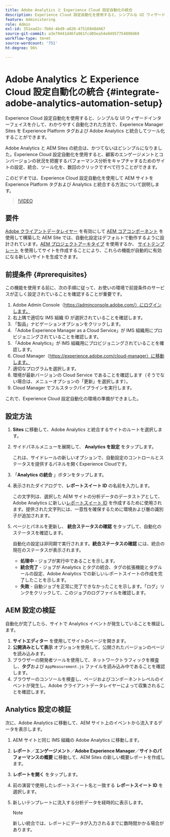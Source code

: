 ```yaml
---
title: Adobe Analytics と Experience Cloud 設定自動化の統合
description: Experience Cloud 設定自動化を使用すると、シンプルな UI ウィザードインターフェイスを介して、わかりやすく自動化された方法で、Experience Manager Sites を Experience Platform タグおよび Adobe Analytics と統合してツール化することができます。ご利用のサイトで自動設定を使用する方法を説明します。
feature: Administering
role: Admin
exl-id: 351ead2c-7b0d-4bd9-a020-47516948d467
source-git-commit: a3e79441d46fa961fcd05ea54e84957754890d69
workflow-type: tm+mt
source-wordcount: '751'
ht-degree: 96%

---
```


# Adobe Analytics と Experience Cloud 設定自動化の統合 {#integrate-adobe-analytics-automation-setup}

Experience Cloud 設定自動化を使用すると、シンプルな UI ウィザードインターフェイスを介して、わかりやすく自動化された方法で、Experience Manager Sites を Experience Platform タグおよび Adobe Analytics と統合してツール化することができます。

Adobe Analytics と AEM Sites の統合は、かつてないほどシンプルになりました。Experience Cloud 設定自動化を使用すると、顧客のエンゲージメントとコンバージョンの状況を把握するパフォーマンス分析をキャプチャするためのサイトの設定、統合、ツール化を、数回のクリックですべて行うことができます。

このビデオでは、Experience Cloud 設定自動化を使用して AEM サイトを Experience Platform タグおよび Analytics と統合する方法について説明します。

>[!VIDEO](https://video.tv.adobe.com/v/345372/?quality=12)

## 要件

[Adobe クライアントデータレイヤー](https://experienceleague.adobe.com/docs/experience-manager-core-components/using/developing/data-layer/overview.html?lang=ja) を有効にして [AEM コアコンポーネント](https://experienceleague.adobe.com/docs/experience-manager-core-components/using/introduction.html?lang=ja) を使用して構築した AEM Site では、自動化設定はデフォルトで動作するように設計されています。[AEM プロジェクトアーキタイプ](https://experienceleague.adobe.com/docs/experience-manager-core-components/using/developing/archetype/overview.html?lang=ja) を使用するか、 [サイトテンプレート](/help/journey-sites/quick-site/create-site.md) を使用してサイトを作成することにより、これらの機能が自動的に有効になる新しいサイトを生成できます。

## 前提条件 {#prerequisites}

この機能を使用する前に、次の手順に従って、お使いの環境で前提条件のサービスが正しく設定されていることを確認することが重要です。

1. Adobe Admin Console（https://adminconsole.adobe.com/）にログインします。
1. 右上隅で適切な IMS 組織 ID が選択されていることを確認します。
1. 「製品」ナビゲーションオプションをクリックします。
1. 「Adobe Experience Manager as a Cloud Service」が IMS 組織用にプロビジョニングされていることを確認します。
1. 「Adobe Analytics」が IMS 組織用にプロビジョニングされていることを確認します。
1. Cloud Manager（https://experience.adobe.com/cloud-manager）に移動します。
1. 適切なプログラムを選択します。
1. 環境が最新バージョンの Cloud Service であることを確認します（そうでない場合は、メニューオプションの「更新」を選択します）。
1. Cloud Manager でフルスタックパイプラインを実行します。

これで、Experience Cloud 設定自動化の環境の準備ができました。

## 設定方法

1. **Sites** に移動して、Adobe Analytics と統合するサイトのルートを選択します。
1. サイドパネルメニューを展開して、 **Analytics を設定** をタップします。

   これは、サイドレールの新しいオプションで、自動設定のコントロールとステータスを提供するパネルを開くExperience Cloudです。
1. 「**Analytics の統合** 」ボタンをタップします。
1. 表示されたダイアログで、**レポートスイート ID** の名前を入力します。

   この文字列は、選択した AEM サイトの分析データのデータストアとして、Adobe Analytics に新しい[レポートスイート ID](https://experienceleague.adobe.com/docs/analytics/admin/manage-report-suites/new-report-suite/t-create-a-report-suite.html?lang=ja) を作成するために使用されます。提供された文字列には、一意性を確保するために環境および層の識別子が追加されます。

1. ページとパネルを更新し、 **統合ステータスの確認** をタップして、自動化のステータスを確認します。

   自動化の設定は非同期で実行されます。**統合ステータスの確認** には、統合の現在のステータスが表示されます。

   * **処理中** - ジョブが実行中であることを示します。
   * **統合完了** - ジョブが Analytics とタグの統合、タグの拡張機能とタグルールの設定、Adobe Analytics での新しいレポートスイートの作成を完了したことを示します。
   * **失敗** - 自動ジョブを正常に完了できなかったことを示します。「ログ」リンクをクリックして、このジョブのログファイルを確認します。

## AEM 設定の検証

自動化が完了したら、サイトで Analytics イベントが発生していることを検証します。

1. **サイトエディター** を使用してサイトのページを開きます。
1. **公開済みとして表示** オプションを使用して、公開されたバージョンのページを読み込みます。
1. ブラウザーの開発者ツールを使用して、ネットワークトラフィックを検査し、**タグ**&#x200B;および `AppMeasurement.js` ファイルを読み込み中であることを確認します。
1. ブラウザーのコンソールを検査し、ページおよびコンポーネントレベルのイベントが発生し、Adobe クライアントデータレイヤーによって収集されることを確認します。

## Analytics 設定の検証

次に、Adobe Analytics に移動して、AEM サイト上のイベントから流入するデータを表示します。

1. AEM サイトと同じ IMS 組織の Adobe Analytics に移動します。
1. **レポート**／**エンゲージメント**／**Adobe Experience Manager**／**サイトのパフォーマンスの概要** に移動して、AEM Sites の新しい概要レポートを作成します。
1. **レポートを開く** をタップします。
1. 前の演習で使用したレポートスイート名と一致する **レポートスイート ID** を選択します。
1. 新しいテンプレートに流入する分析データを経時的に表示します。

   >[!NOTE]
   >
   > 新しい統合では、レポートにデータが入力されるまでに数時間かかる場合があります。
